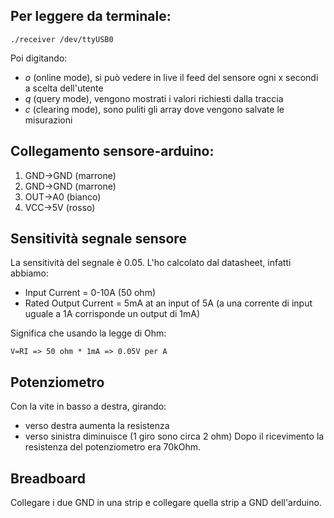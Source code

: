 ## Per leggere da terminale:
```
./receiver /dev/ttyUSB0
```
Poi digitando:
- _o_ (online mode), si può vedere in live il feed del sensore ogni x secondi a scelta dell'utente
- _q_ (query mode), vengono mostrati i valori richiesti dalla traccia
- _c_ (clearing mode), sono puliti gli array dove vengono salvate le misurazioni

## Collegamento sensore-arduino:
1. GND->GND (marrone)
2. GND->GND (marrone)
3. OUT->A0 (bianco)
4. VCC->5V (rosso)

## Sensitività segnale sensore
La sensitività del segnale è 0.05. L'ho calcolato dal datasheet, infatti abbiamo:
- Input Current = 0-10A (50 ohm)
- Rated Output Current = 5mA at an input of 5A (a una corrente di input uguale a 1A corrisponde un output di 1mA)

Significa che usando la legge di Ohm:

``V=RI => 50 ohm * 1mA => 0.05V per A``

## Potenziometro
Con la vite in basso a destra, girando:
- verso destra aumenta la resistenza
- verso sinistra diminuisce
(1 giro sono circa 2 ohm)
Dopo il ricevimento la resistenza del potenziometro era 70kOhm.

## Breadboard
Collegare i due GND in una strip e collegare quella strip a GND dell'arduino.
